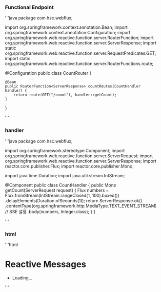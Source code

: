 ### Functional Endpoint

'''java
package com.hsc.webflux;

import org.springframework.context.annotation.Bean;
import org.springframework.context.annotation.Configuration;
import org.springframework.web.reactive.function.server.RouterFunction;
import org.springframework.web.reactive.function.server.ServerResponse;
import static org.springframework.web.reactive.function.server.RequestPredicates.GET;
import static org.springframework.web.reactive.function.server.RouterFunctions.route;

@Configuration
public class CountRouter {

    @Bean
    public RouterFunction<ServerResponse> countRoutes(CountHandler handler) {
        return route(GET("/count"), handler::getCount);
    }
}

'''
### handler
'''java
package com.hsc.webflux;

import org.springframework.stereotype.Component;
import org.springframework.web.reactive.function.server.ServerRequest;
import org.springframework.web.reactive.function.server.ServerResponse;
import reactor.core.publisher.Flux;
import reactor.core.publisher.Mono;

import java.time.Duration;
import java.util.stream.IntStream;

@Component
public class CountHandler {
    public Mono<ServerResponse> getCount(ServerRequest request) {
        Flux<Integer> numbers = Flux.fromStream(IntStream.rangeClosed(1, 100).boxed())
                .delayElements(Duration.ofSeconds(1));
        return ServerResponse.ok()
                .contentType(org.springframework.http.MediaType.TEXT_EVENT_STREAM) // SSE 설정
                .body(numbers, Integer.class);
    }
}

'''
### html
'''html
<!DOCTYPE html>
<html>
<head>
    <title>Reactive Example</title>
    <script src="https://code.jquery.com/jquery-3.6.0.min.js"></script>
</head>
<body>
<h1>Reactive Messages</h1>
<ul id="message-list">
    <li>Loading...</li>
</ul>

<script>
    $(document).ready(function () {
        const eventSource = new EventSource('http://localhost:8080/count');
        eventSource.onmessage = function (event) {
            $('#message-list').append('<li>' + event.data + '</li>');
        };
        eventSource.onerror = function () {
            $('#message-list').html('<li>Failed to load messages</li>');
        };
    });
</script>
</body>
</html>

'''
